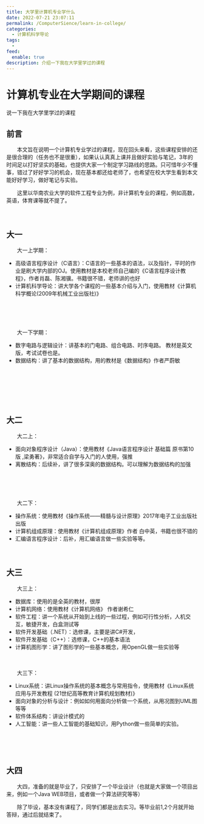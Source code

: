 ```yaml
---
title: 大学里计算机专业学什么
date: 2022-07-21 23:07:11
permalink: /ComputerSience/learn-in-college/
categories:  
  - 计算机科学导论
tags:
  - 
feed:
  enable: true
description: 介绍一下我在大学里学过的课程
---
```

# 计算机专业在大学期间的课程


说一下我在大学里学过的课程

<!-- more -->

## 前言

　　本文旨在说明一个计算机专业学过的课程，现在回头来看，这些课程安排的还是很合理的（任务也不是很重），如果认认真真上课并且做好实验与笔记，3年的时间足以打好坚实的基础，也提供大家一个制定学习路线的思路。只可惜年少不懂事，错过了好好学习的机会，现在基本都还给老师了，也希望在校大学生看到本文能好好学习，做好笔记与实验。

　　这里以华南农业大学的软件工程专业为例，非计算机专业的课程，例如高数，英语，体育课等就不提了。

　　



## 大一

　　大一上学期：

* 高级语言程序设计（C语言）：C语言的一些基本的语法，以及指针，平时的作业是刷大学内部的OJ。使用教材是本校老师自己编的《C语言程序设计教程》，作者肖磊、陈湘骥。书籍很不错，老师讲的也好
* 计算机科学导论：讲大学各个课程的一些基本介绍与入门，使用教材《计算机科学概论(2009年机械工业出版社)》

　　

　　

　　大一下学期：

* 数字电路与逻辑设计：讲基本的门电路、组合电路、时序电路。 教材是英文版，考试试卷也是。
* 数据结构：讲了基本的数据结构，用的教材是《数据结构》作者严蔚敏

　　

　　

　　

## 大二

　　大二上：

* 面向对象程序设计（Java）：使用教材《Java语言程序设计 基础篇 原书第10版 ,梁勇著》，非常适合自学与入门的人使用，强推
* 离散结构：后续补，讲了很多深奥的数据结构。可以理解为数据结构的加强

　　

　　

　　大二下：

* 操作系统：使用教材《操作系统——精髓与设计原理》2017年电子工业出版社出版
* 计算机组成原理：使用教材《计算机组成原理》作者 白中英，书籍也很不错的
* 汇编语言程序设计：后补，用汇编语言做一些实验等等。

　　

## 大三

　　大三上：

* 数据库：使用的是全英的教材，很厚
* 计算机网络：使用教材《计算机网络》 作者谢希仁
* 软件工程：讲一个系统从开始到上线的一些过程，例如可行性分析，人机交互，敏捷开发，白盒测试等
* 软件开发基础（.NET）：选修课，主要是讲C#开发，
* 软件开发基础（C++）：选修课，C++的基本语法
* 计算机图形学：讲了图形学的一些基本概念，用OpenGL做一些实验等

　　

　　大三下：

* Linux系统：讲Linux操作系统的基本概念与常用指令，使用教材《Linux系统应用与开发教程 (21世纪高等教育计算机规划教材)》
* 面向对象的分析与设计：例如如何用面向分析做一个系统，从用况图到UML图等等
* 软件体系结构：讲设计模式的
* 人工智能：讲一些人工智能的基础知识，用Python做一些简单的实验。

　　

　　

## 大四

　　大四，准备的就是毕业了，只安排了一个毕业设计（也就是大家做一个项目出来，例如一个Java WEB项目，或者做一个算法研究等等）

　　除了毕设，基本没有课程了，同学们都是出去实习。等毕业前1,2个月就开始答辩，通过后就结束了。

　　